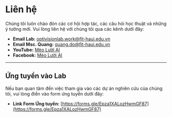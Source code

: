# Liên hệ

Chúng tôi luôn chào đón các cơ hội hợp tác, các câu hỏi học thuật và những ý tưởng mới. Vui lòng liên hệ với chúng tôi qua các kênh dưới đây:

- **Email Lab:** [optivisionlab.work@fit-haui.edu.vn](mailto:optivisionlab.work@fit-haui.edu.vn)
- **Email Msc. Quang:** [quang.do@fit-haui.edu.vn](mailto:quang.do@fit-haui.edu.vn)
- **YouTube:** [Mèo Lười AI](https://www.youtube.com/@meoluoiai)
- **Facebook:** [Mèo Lười AI](https://www.facebook.com/meoluoiai/)

---

## Ứng tuyển vào Lab

Nếu bạn quan tâm đến việc tham gia vào các dự án nghiên cứu của chúng tôi, vui lòng điền vào form ứng tuyển dưới đây:

- **Link Form Ứng tuyển:** [https://forms.gle/Epza1XALozHwmGF87](https://forms.gle/Epza1XALozHwmGF87)

